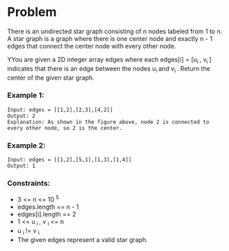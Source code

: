 # Problem

There is an undirected star graph consisting of n nodes labeled from 1 to n. A star graph is a graph where there is one center node and exactly n - 1 edges that connect the center node with every other node.

YYou are given a 2D integer array edges where each edges[i] = [u<sub>i </sub>, v<sub>i </sub>]  indicates that there is an edge between the nodes u<sub>i </sub> and v<sub>i </sub>.
Return the center of the given star graph.

### Example 1:

```
Input: edges = [[1,2],[2,3],[4,2]]
Output: 2
Explanation: As shown in the figure above, node 2 is connected to every other node, so 2 is the center.
```

### Example 2:
```
Input: edges = [[1,2],[5,1],[1,3],[1,4]]
Output: 1
```

### Constraints:

- 3 <= n <= 10 <sup> 5 </sup>
- edges.length == n - 1
- edges[i].length == 2
- 1 <= u<sub> i </sub>, v <sub>i </sub> <= n
- u <sub> i </sub> != v <sub> i </sub>
- The given edges represent a valid star graph.


